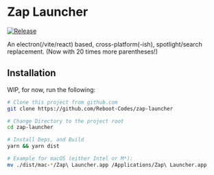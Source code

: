 # Zap Launcher

[![Release](https://github.com/Reboot-Codes/zap-launcher/actions/workflows/release.yml/badge.svg)](https://github.com/Reboot-Codes/zap-launcher/actions/workflows/release.yml)

An electron(/vite/react) based, cross-platform(-ish), spotlight/search replacement. (Now with 20 times more parentheses!)

## Installation

WIP, for now, run the following:

```bash
# Clone this project from github.com
git clone https://github.com/Reboot-Codes/zap-launcher

# Change Directory to the project root
cd zap-launcher

# Install Deps, and Build
yarn && yarn dist

# Example for macOS (either Intel or M*):
mv ./dist/mac-*/Zap\ Launcher.app /Applications/Zap\ Launcher.app
```
